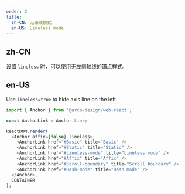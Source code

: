 ```yaml
---
order: 2
title:
  zh-CN: 无轴线模式
  en-US: Lineless mode
---
```


## zh-CN

设置 `lineless` 时，可以使用无左侧轴线的锚点样式。

## en-US

Use `lineless=true` to hide axis line on the left.

```js
import { Anchor } from '@arco-design/web-react';

const AnchorLink = Anchor.Link;

ReactDOM.render(
  <Anchor affix={false} lineless>
    <AnchorLink href="#Basic" title="Basic" />
    <AnchorLink href="#Static" title="Static" />
    <AnchorLink href="#Lineless-mode" title="Lineless mode" />
    <AnchorLink href="#Affix" title="Affix" />
    <AnchorLink href="#Scroll-boundary" title="Scroll boundary" />
    <AnchorLink href="#Hash-mode" title="Hash mode" />
  </Anchor>,
  CONTAINER
);
```
